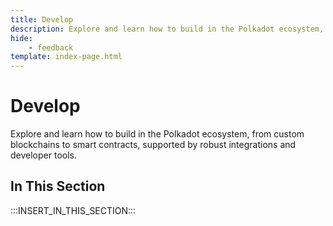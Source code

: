 ```yaml
---
title: Develop
description: Explore and learn how to build in the Polkadot ecosystem, from custom blockchains to smart contracts, supported by robust integrations and developer tools.
hide: 
    - feedback
template: index-page.html
---
```


# Develop

Explore and learn how to build in the Polkadot ecosystem, from custom blockchains to smart contracts, supported by robust integrations and developer tools.

## In This Section

:::INSERT_IN_THIS_SECTION:::
